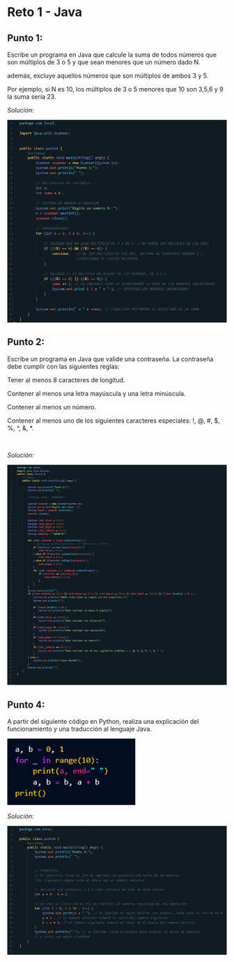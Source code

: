 # Reto 1 - Java


## Punto 1: 

Escribe un programa en Java que calcule la suma de todos números que son múltiplos de 3 o 5 y que sean menores que un número dado N.

además, excluye aquellos números que son múltiplos de ambos 3 y 5.

Por ejemplo, si N es 10, los múltiplos de 3 o 5 menores que 10 son 3,5,6 y 9 la suma sería 23.
<br>

*Solución:*

![](/img/punto1.png)


## Punto 2: 
Escribe un programa en Java que valide una contraseña. La contraseña debe cumplir con las siguientes reglas:

Tener al menos 8 caracteres de longitud.

Contener al menos una letra mayúscula y una letra minúscula.

Contener al menos un número.

Contener al menos uno de los siguientes caracteres especiales: !, @, #, $, %, ^, &, *.

<br>

*Solución:*

![](/img/punto2.png)


## Punto 4: 

A partir del siguiente código en Python, realiza una explicación del funcionamiento y una traducción al lenguaje Java.

![](/img/punto4_1.png)
<br>

*Solución:*

![](/img/punto4_2.png) 